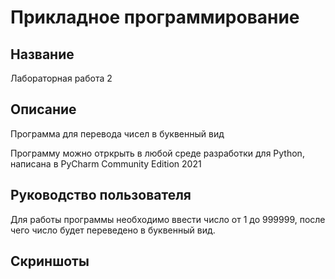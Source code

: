 # Прикладное программирование
## Название 
Лабораторная работа 2
## Описание
Программа для перевода чисел в буквенный вид

Программу можно отркрыть в любой среде разработки для Python, написана в PyCharm Community Edition 2021
## Руководство пользователя
Для работы программы необходимо ввести число от 1 до 999999, после чего число будет переведено в буквенный вид.
## Скриншоты
